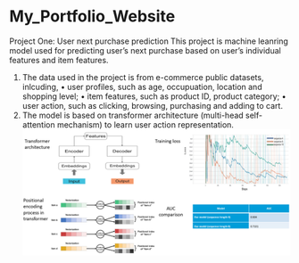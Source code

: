 # My_Portfolio_Website
Project One: User next purchase prediction
This project is machine leanring model used for predicting user’s next purchase based on user’s individual features and item features. 
1.	The data used in the project is from e-commerce public datasets, inlcuding,
•	user profiles, such as age, occupuation, location and shopping level; 
•	item features, such as product ID, product category;
•	user action, such as clicking, browsing, purchasing and adding to cart.
2.	The model is based on transformer architecture (multi-head self-attention mechanism) to learn user action representation.
![](/images/results.png)
